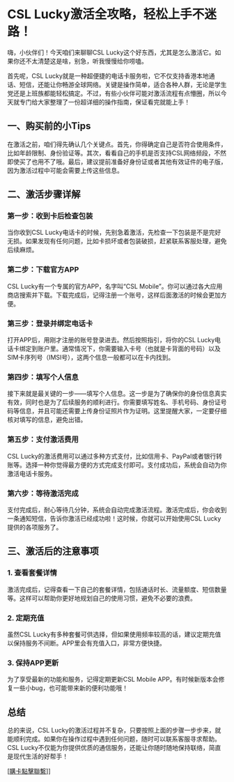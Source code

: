 # CSL Lucky激活全攻略，轻松上手不迷路！

嗨，小伙伴们！今天咱们来聊聊CSL Lucky这个好东西，尤其是怎么激活它。如果你还不太清楚这是啥，别急，听我慢慢给你唠嗑。

首先呢，CSL Lucky就是一种超便捷的电话卡服务啦，它不仅支持香港本地通话、短信，还能让你畅游全球网络。关键是操作简单，适合各种人群，无论是学生党还是上班族都能轻松搞定。不过，有些小伙伴可能对激活流程有点懵圈，所以今天就专门给大家整理了一份超详细的操作指南，保证看完就能上手！

## 一、购买前的小Tips

在激活之前，咱们得先确认几个关键点。首先，你得确定自己是否符合使用条件，比如年龄限制、身份验证等。其次，看看自己的手机是否支持CSL网络频段，不然即使买了也用不了哦。最后，建议提前准备好身份证或者其他有效证件的电子版，因为激活过程中可能会需要上传这些信息。

## 二、激活步骤详解

### 第一步：收到卡后检查包装

当你收到CSL Lucky电话卡的时候，先别急着激活，先检查一下包装是不是完好无损。如果发现有任何问题，比如卡损坏或者包装破损，赶紧联系客服处理，避免后续麻烦。

### 第二步：下载官方APP

CSL Lucky有一个专属的官方APP，名字叫“CSL Mobile”。你可以通过各大应用商店搜索并下载。下载完成后，记得注册一个账号，这样后面激活的时候会更加方便。

### 第三步：登录并绑定电话卡

打开APP后，用刚才注册的账号登录进去。然后按照指引，将你的CSL Lucky电话卡绑定到账户里。通常情况下，你需要输入卡号（也就是卡背面的号码）以及SIM卡序列号（IMSI号），这两个信息一般都可以在卡内找到。

### 第四步：填写个人信息

接下来就是最关键的一步——填写个人信息。这一步是为了确保你的身份信息真实有效，同时也是为了后续服务的顺利进行。你需要填写姓名、手机号码、身份证号码等信息，并且可能还需要上传身份证照片作为证明。这里提醒大家，一定要仔细核对填写的信息，避免出错。

### 第五步：支付激活费用

CSL Lucky的激活费用可以通过多种方式支付，比如信用卡、PayPal或者银行转账等。选择一种你觉得最方便的方式完成支付即可。支付成功后，系统会自动为你激活电话卡服务。

### 第六步：等待激活完成

支付完成后，耐心等待几分钟，系统会自动完成激活流程。激活完成后，你会收到一条通知短信，告诉你激活已经成功啦！这时候，你就可以开始使用CSL Lucky提供的各项服务了。

## 三、激活后的注意事项

### 1. 查看套餐详情

激活完成后，记得查看一下自己的套餐详情，包括通话时长、流量额度、短信数量等。这样可以帮助你更好地规划自己的使用习惯，避免不必要的浪费。

### 2. 定期充值

虽然CSL Lucky有多种套餐可供选择，但如果使用频率较高的话，建议定期充值以保持服务不间断。APP里会有充值入口，非常方便快捷。

### 3. 保持APP更新

为了享受最新的功能和服务，记得定期更新CSL Mobile APP。有时候新版本会修复一些小bug，也可能带来新的便利功能哦！

## 总结

总的来说，CSL Lucky的激活过程并不复杂，只要按照上面的步骤一步步来，就能顺利完成。如果你在操作过程中遇到任何问题，随时可以联系客服寻求帮助。CSL Lucky不仅能为你提供优质的通信服务，还能让你随时随地保持联络，简直是现代生活的好帮手！

[[購卡點擊聯繫](https://t.me/s/esim1088)]]